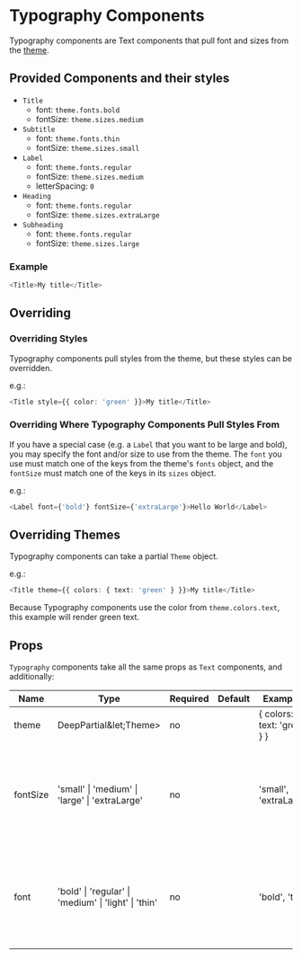 # Typography Components

Typography components are Text components that pull font and sizes from the [theme](./theming.md).

## Provided Components and their styles
* `Title`
  * font: `theme.fonts.bold`
  * fontSize: `theme.sizes.medium`
* `Subtitle`
  * font: `theme.fonts.thin`
  * fontSize: `theme.sizes.small`
* `Label`
  * font: `theme.fonts.regular`
  * fontSize: `theme.sizes.medium`
  * letterSpacing: `0`
* `Heading`
  * font: `theme.fonts.regular`
  * fontSize: `theme.sizes.extraLarge`
* `Subheading`
  * font: `theme.fonts.regular`
  * fontSize: `theme.sizes.large`

### Example
```typescript
<Title>My title</Title>
```

## Overriding
### Overriding Styles

Typography components pull styles from the theme, but these styles can be overridden.

e.g.:

```typescript
<Title style={{ color: 'green' }}>My title</Title>
```

### Overriding Where Typography Components Pull Styles From

If you have a special case (e.g. a `Label` that you want to be large and bold), you may specify the font and/or size to use from the theme. The `font` you use must match one of the keys from the theme's `fonts` object, and the `fontSize` must match one of the keys in its `sizes` object.

e.g.:

```typescript
<Label font={'bold'} fontSize={'extraLarge'}>Hello World</Label>
```

## Overriding Themes

Typography components can take a partial `Theme` object.

e.g.:

```typescript
<Title theme={{ colors: { text: 'green' } }}>My title</Title>
```

Because Typography components use the color from `theme.colors.text`, this example will render green text.

## Props

`Typography` components take all the same props as `Text` components, and additionally:

| Name                   | Type                                                                 | Required | Default | Examples                                     | Notes                                                                                  |
|------------------------|----------------------------------------------------------------------|----------|---------|----------------------------------------------|----------------------------------------------------------------------------------------|
| theme                  | DeepPartial&let;Theme&gt;                                            | no       |         | { colors: { text: 'green' } }                |                                                                                        |
| fontSize               | 'small' &vert; 'medium' &vert; 'large' &vert; 'extraLarge'           | no       |         | 'small', 'extraLarge'                        | These strings must match keys of the theme's `sizes` object                            |
| font                   | 'bold' &vert; 'regular' &vert; 'medium' &vert; 'light' &vert; 'thin' | no       |         | 'bold', 'thin'                               | These strings must match keys of the theme's `fonts` object                            |